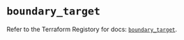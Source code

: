 # `boundary_target`

Refer to the Terraform Registory for docs: [`boundary_target`](https://registry.terraform.io/providers/hashicorp/boundary/1.1.9/docs/resources/target).
